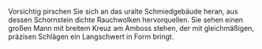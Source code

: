 Vorsichtig pirschen Sie sich an das uralte Schmiedgebäude heran, aus dessen
Schornstein dichte Rauchwolken hervorquellen.
Sie sehen einen großen Mann mit breitem Kreuz am Amboss stehen, der mit 
gleichmäßigen, präzisen Schlägen ein Langschwert in Form bringt.
